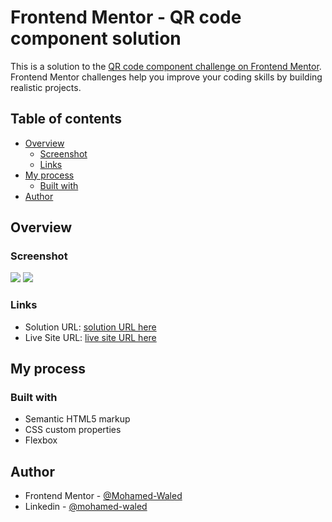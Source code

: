# Frontend Mentor - QR code component solution

This is a solution to the [QR code component challenge on Frontend Mentor](https://www.frontendmentor.io/challenges/qr-code-component-iux_sIO_H). Frontend Mentor challenges help you improve your coding skills by building realistic projects. 

## Table of contents

- [Overview](#overview)
  - [Screenshot](#screenshot)
  - [Links](#links)
- [My process](#my-process)
  - [Built with](#built-with)
- [Author](#author)

## Overview

### Screenshot

![](https://raw.githubusercontent.com/Mohamed-Waled/Qr-Code-Component-Main/main/images/Screenshot%202022-02-23%20at%2021-51-58%20Frontend%20Mentor%20QR%20code%20component.png)
![](https://raw.githubusercontent.com/Mohamed-Waled/Qr-Code-Component-Main/main/images/Screen%20Shot%202022-02-23%20at%2021.53.11.png)

### Links

- Solution URL: [solution URL here](https://www.frontendmentor.io/solutions/qr-code-page-using-css-flex-7VC7JyaPb)
- Live Site URL: [live site URL here](https://mohamed-waled.github.io/Qr-Code-Component-Main/)

## My process

### Built with

- Semantic HTML5 markup
- CSS custom properties
- Flexbox

## Author

- Frontend Mentor - [@Mohamed-Waled](https://www.frontendmentor.io/profile/Mohamed-Waled)
- Linkedin - [@mohamed-waled](https://www.linkedin.com/in/mohamed-waled-82a51a1bb/)